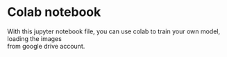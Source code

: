# Colab notebook

With this jupyter notebook file, you can use colab to train your own model, loading the images  
from google drive account. 
